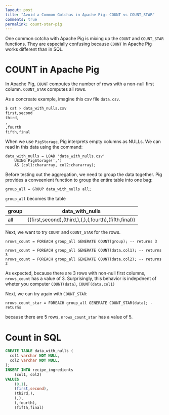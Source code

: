 ```yaml
---
layout: post
title: "Avoid a Common Gotchas in Apache Pig: COUNT vs COUNT_STAR"
comments: true
permalink: count-star-pig
---
```


One common cotcha with Apache Pig is mixing up
the `COUNT` and `COUNT_STAR` functions.
They are especially confusing because
`COUNT` in Apache Pig works different than in SQL.

# COUNT in Apache Pig

In Apache Pig, `COUNT` computes the number of rows with a non-null
first column. `COUNT_STAR` computes all rows.

As a concreate example, imagine this csv file `data.csv`.

```bash
$ cat > data_with_nulls.csv
first,second
third,
,
,fourth
fifth,final
```

When we use `PigStorage`,
Pig interprets empty columns as NULLs.
We can read in this data using the command:

```
data_with_nulls = LOAD 'data_with_nulls.csv' 
    USING PigStorage(',') 
    AS (col1:chararray, col2:chararray);
```

Before testing out the aggregation, we need to group
the data together. Pig provides a conveenient function
to group the entire table into one bag:

```
group_all = GROUP data_with_nulls all;
```

`group_all` becomes the table

| group |                                     data\_with\_nulls |
| ----- | ----------------------------------------------------- |
|   all | {(first,second),(third,),(,),(,fourth),(fifth,final)} |

Next, we want to try `COUNT` and `COUNT_STAR` for
the rows.

```
nrows_count = FOREACH group_all GENERATE COUNT(group); -- returns 3

nrows_count = FOREACH group_all GENERATE COUNT(data.col1); -- returns 3
nrows_count = FOREACH group_all GENERATE COUNT(data.col2); -- returns 3
```

As expected, because there are 3 rows with non-null first columns,
`nrows_count` has a value of 3. Surprisingly, this behavior is
indepdnent of wheter you computer `COUNT(data)`, `COUNT(data.col1)`

Next, we can try again with `COUNT_STAR`:
```
nrows_count_star = FOREACH group_all GENERATE COUNT_STAR(data); - returns 
```

because there are 5 rows,
`nrows_count_star` has a value of 5.

# Count in SQL



```sql
CREATE TABLE data_with_nulls (
  col1 varchar NOT NULL,
  col2 varchar NOT NULL,
);
INSERT INTO recipe_ingredients 
    (col1, col2)
VALUES
    (0,1),
    (first,second),
    (third,),
    (,),
    (,fourth),
    (fifth,final)
```


